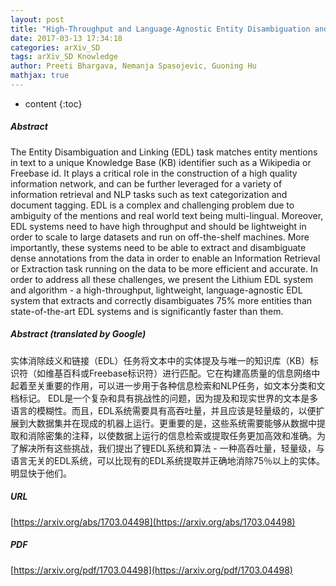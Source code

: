 ```yaml
---
layout: post
title: "High-Throughput and Language-Agnostic Entity Disambiguation and Linking on User Generated Data"
date: 2017-03-13 17:34:18
categories: arXiv_SD
tags: arXiv_SD Knowledge
author: Preeti Bhargava, Nemanja Spasojevic, Guoning Hu
mathjax: true
---
```


* content
{:toc}

##### Abstract
The Entity Disambiguation and Linking (EDL) task matches entity mentions in text to a unique Knowledge Base (KB) identifier such as a Wikipedia or Freebase id. It plays a critical role in the construction of a high quality information network, and can be further leveraged for a variety of information retrieval and NLP tasks such as text categorization and document tagging. EDL is a complex and challenging problem due to ambiguity of the mentions and real world text being multi-lingual. Moreover, EDL systems need to have high throughput and should be lightweight in order to scale to large datasets and run on off-the-shelf machines. More importantly, these systems need to be able to extract and disambiguate dense annotations from the data in order to enable an Information Retrieval or Extraction task running on the data to be more efficient and accurate. In order to address all these challenges, we present the Lithium EDL system and algorithm - a high-throughput, lightweight, language-agnostic EDL system that extracts and correctly disambiguates 75% more entities than state-of-the-art EDL systems and is significantly faster than them.

##### Abstract (translated by Google)
实体消除歧义和链接（EDL）任务将文本中的实体提及与唯一的知识库（KB）标识符（如维基百科或Freebase标识符）进行匹配。它在构建高质量的信息网络中起着至关重要的作用，可以进一步用于各种信息检索和NLP任务，如文本分类和文档标记。 EDL是一个复杂和具有挑战性的问题，因为提及和现实世界的文本是多语言的模糊性。而且，EDL系统需要具有高吞吐量，并且应该是轻量级的，以便扩展到大数据集并在现成的机器上运行。更重要的是，这些系统需要能够从数据中提取和消除密集的注释，以使数据上运行的信息检索或提取任务更加高效和准确。为了解决所有这些挑战，我们提出了锂EDL系统和算法 - 一种高吞吐量，轻量级，与语言无关的EDL系统，可以比现有的EDL系统提取并正确地消除75％以上的实体。明显快于他们。

##### URL
[https://arxiv.org/abs/1703.04498](https://arxiv.org/abs/1703.04498)

##### PDF
[https://arxiv.org/pdf/1703.04498](https://arxiv.org/pdf/1703.04498)

